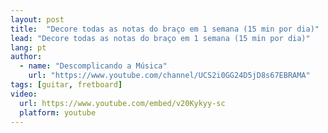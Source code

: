```yaml
---
layout: post
title:  "Decore todas as notas do braço em 1 semana (15 min por dia)"
lead: "Decore todas as notas do braço em 1 semana (15 min por dia)"
lang: pt
author:
  - name: "Descomplicando a Música"
    url: "https://www.youtube.com/channel/UCS2i0GG24D5jD8s67EBRAMA"
tags: [guitar, fretboard]
video:
  url: https://www.youtube.com/embed/v20Kykyy-sc
  platform: youtube
---
```

